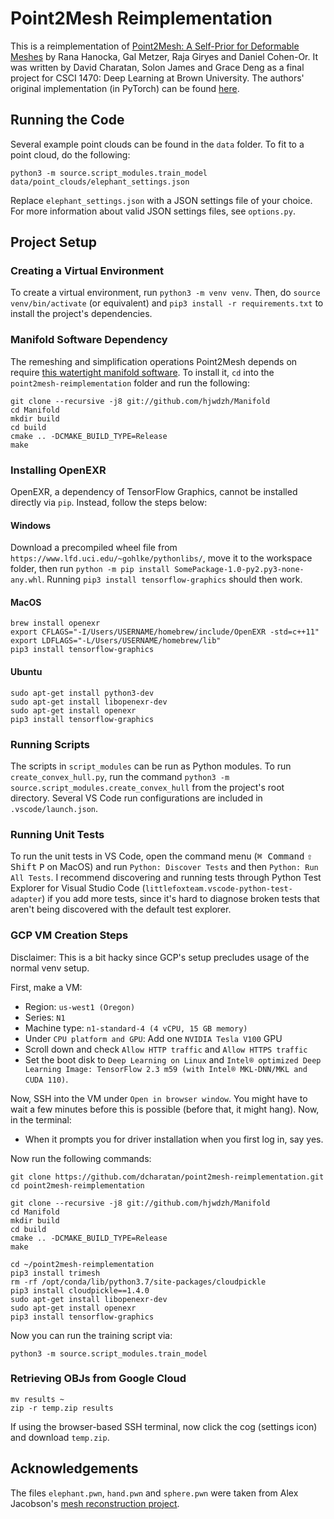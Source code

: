 # Point2Mesh Reimplementation

This is a reimplementation of [Point2Mesh: A Self-Prior for Deformable Meshes](https://ranahanocka.github.io/point2mesh/) by Rana Hanocka, Gal Metzer, Raja Giryes and Daniel Cohen-Or. It was written by David Charatan, Solon James and Grace Deng as a final project for CSCI 1470: Deep Learning at Brown University. The authors' original implementation (in PyTorch) can be found [here](https://github.com/ranahanocka/Point2Mesh/).

## Running the Code

Several example point clouds can be found in the `data` folder. To fit to a point cloud, do the following:

```
python3 -m source.script_modules.train_model data/point_clouds/elephant_settings.json
```

Replace `elephant_settings.json` with a JSON settings file of your choice. For more information about valid JSON settings files, see `options.py`.

## Project Setup

### Creating a Virtual Environment

To create a virtual environment, run `python3 -m venv venv`. Then, do `source venv/bin/activate` (or equivalent) and `pip3 install -r requirements.txt` to install the project's dependencies.

### Manifold Software Dependency

The remeshing and simplification operations Point2Mesh depends on require [this watertight manifold software](https://github.com/hjwdzh/Manifold). To install it, `cd` into the `point2mesh-reimplementation` folder and run the following:

```
git clone --recursive -j8 git://github.com/hjwdzh/Manifold
cd Manifold
mkdir build
cd build
cmake .. -DCMAKE_BUILD_TYPE=Release
make
```

### Installing OpenEXR

OpenEXR, a dependency of TensorFlow Graphics, cannot be installed directly via `pip`. Instead, follow the steps below:

#### Windows

Download a precompiled wheel file from `https://www.lfd.uci.edu/~gohlke/pythonlibs/`, move it to the workspace folder, then run `python -m pip install SomePackage-1.0-py2.py3-none-any.whl`. Running `pip3 install tensorflow-graphics` should then work.

#### MacOS

```
brew install openexr
export CFLAGS="-I/Users/USERNAME/homebrew/include/OpenEXR -std=c++11"
export LDFLAGS="-L/Users/USERNAME/homebrew/lib"
pip3 install tensorflow-graphics
```

#### Ubuntu

```
sudo apt-get install python3-dev
sudo apt-get install libopenexr-dev
sudo apt-get install openexr
pip3 install tensorflow-graphics
```

### Running Scripts

The scripts in `script_modules` can be run as Python modules. To run `create_convex_hull.py`, run the command `python3 -m source.script_modules.create_convex_hull` from the project's root directory. Several VS Code run configurations are included in `.vscode/launch.json`.

### Running Unit Tests

To run the unit tests in VS Code, open the command menu (<kbd>⌘ Command</kbd> <kbd>⇧ Shift</kbd> <kbd>P</kbd> on MacOS) and run `Python: Discover Tests` and then `Python: Run All Tests`. I recommend discovering and running tests through Python Test Explorer for Visual Studio Code (`littlefoxteam.vscode-python-test-adapter`) if you add more tests, since it's hard to diagnose broken tests that aren't being discovered with the default test explorer.

### GCP VM Creation Steps

Disclaimer: This is a bit hacky since GCP's setup precludes usage of the normal venv setup.

First, make a VM:

- Region: `us-west1 (Oregon)`
- Series: `N1`
- Machine type: `n1-standard-4 (4 vCPU, 15 GB memory)`
- Under `CPU platform and GPU`: Add one `NVIDIA Tesla V100` GPU
- Scroll down and check `Allow HTTP traffic` and `Allow HTTPS traffic`
- Set the boot disk to `Deep Learning on Linux` and `Intel® optimized Deep Learning Image: TensorFlow 2.3 m59 (with Intel® MKL-DNN/MKL and CUDA 110)`.

Now, SSH into the VM under `Open in browser window`. You might have to wait a few minutes before this is possible (before that, it might hang). Now, in the terminal:

- When it prompts you for driver installation when you first log in, say yes.

Now run the following commands:

```
git clone https://github.com/dcharatan/point2mesh-reimplementation.git
cd point2mesh-reimplementation

git clone --recursive -j8 git://github.com/hjwdzh/Manifold
cd Manifold
mkdir build
cd build
cmake .. -DCMAKE_BUILD_TYPE=Release
make

cd ~/point2mesh-reimplementation
pip3 install trimesh
rm -rf /opt/conda/lib/python3.7/site-packages/cloudpickle
pip3 install cloudpickle==1.4.0
sudo apt-get install libopenexr-dev
sudo apt-get install openexr
pip3 install tensorflow-graphics
```

Now you can run the training script via:

```
python3 -m source.script_modules.train_model
```

### Retrieving OBJs from Google Cloud

```
mv results ~
zip -r temp.zip results
```

If using the browser-based SSH terminal, now click the cog (settings icon) and download `temp.zip`.

## Acknowledgements

The files `elephant.pwn`, `hand.pwn` and `sphere.pwn` were taken from Alex Jacobson's [mesh reconstruction project](https://github.com/alecjacobson/geometry-processing-mesh-reconstruction).
